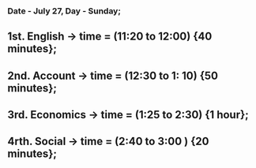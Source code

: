 ### Date - July 27, Day - Sunday; 

## 1st. English -> time = (11:20 to 12:00) {40 minutes};

## 2nd. Account -> time = (12:30 to 1: 10) {50 minutes}; 

## 3rd. Economics -> time = (1:25 to 2:30) {1 hour};

## 4rth. Social -> time = (2:40 to 3:00 ) {20 minutes};

